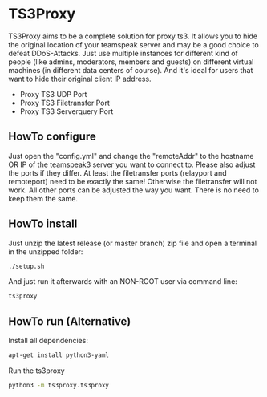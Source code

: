 # TS3Proxy

TS3Proxy aims to be a complete solution for proxy ts3. It allows you to hide the original location of your teamspeak server and may be a good choice to defeat DDoS-Attacks. Just use multiple instances for different kind of people (like admins, moderators, members and guests) on different virtual machines (in different data centers of course). And it's ideal for users that want to hide their original client IP address.

  - Proxy TS3 UDP Port
  - Proxy TS3 Filetransfer Port
  - Proxy TS3 Serverquery Port

## HowTo configure

Just open the "config.yml" and change the "remoteAddr" to the hostname OR IP of the teamspeak3 server you want to connect to. Please also adjust the ports if they differ. At least the filetransfer ports (relayport and remoteport) need to be exactly the same! Otherwise the filetransfer will not work. All other ports can be adjusted the way you want. There is no need to keep them the same.

## HowTo install

Just unzip the latest release (or master branch) zip file and open a terminal in the unzipped folder:

```bash
./setup.sh
```

And just run it afterwards with an NON-ROOT user via command line:

```bash
ts3proxy
```

## HowTo run (Alternative)

Install all dependencies:

```bash
apt-get install python3-yaml
```

Run the ts3proxy

```bash
python3 -m ts3proxy.ts3proxy
```
